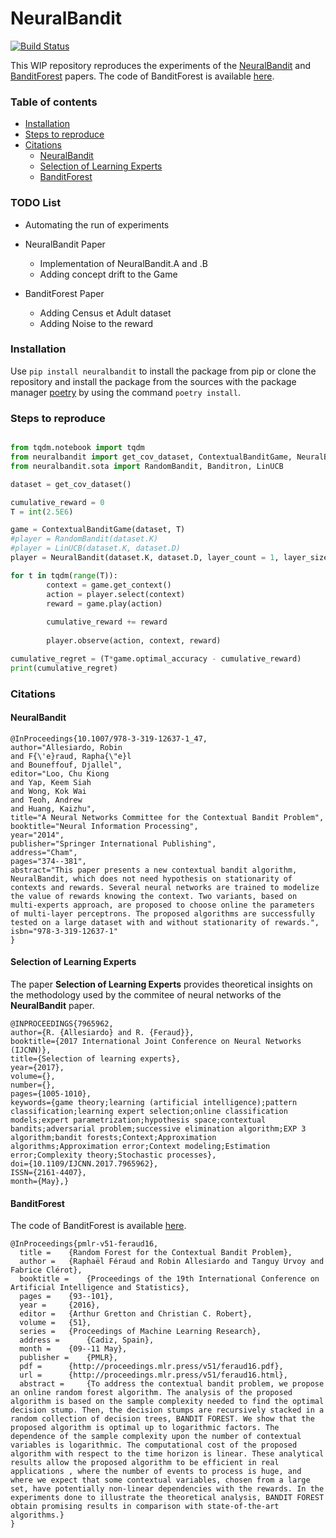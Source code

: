 # NeuralBandit
[![Build Status](https://travis-ci.com/rallesiardo/NeuralBandit.svg?branch=master)](https://travis-ci.com/rallesiardo/NeuralBandit)

This WIP repository reproduces the experiments of the [NeuralBandit](https://hal.archives-ouvertes.fr/hal-01117311/document) and [BanditForest](http://proceedings.mlr.press/v51/feraud16.html) papers. The code of BanditForest is available [here](https://www.researchgate.net/publication/308305599_Test_code_for_Bandit_Forest_algorithm).

### Table of contents
- [Installation](#installation)
- [Steps to reproduce](#steps-to-reproduce)
- [Citations](#citations)
    + [NeuralBandit](#neuralbandit-1)
    + [Selection of Learning Experts](#selection-of-learning-experts)
    + [BanditForest](#banditforest)

### TODO List
* Automating the run of experiments
* NeuralBandit Paper
    * Implementation of NeuralBandit.A and .B
    * Adding concept drift to the Game

* BanditForest Paper
    * Adding Census et Adult dataset
    * Adding Noise to the reward

### Installation
Use ```pip install neuralbandit``` to install the package from pip or clone the repository and install the package from the sources with the package manager [poetry](https://python-poetry.org/) by using the command ```poetry install```.

### Steps to reproduce
```python

from tqdm.notebook import tqdm
from neuralbandit import get_cov_dataset, ContextualBanditGame, NeuralBandit
from neuralbandit.sota import RandomBandit, Banditron, LinUCB

dataset = get_cov_dataset()

cumulative_reward = 0
T = int(2.5E6)

game = ContextualBanditGame(dataset, T)
#player = RandomBandit(dataset.K)
#player = LinUCB(dataset.K, dataset.D)
player = NeuralBandit(dataset.K, dataset.D, layer_count = 1, layer_size = 64, gamma = 0.05)

for t in tqdm(range(T)):
        context = game.get_context()
        action = player.select(context)
        reward = game.play(action)
        
        cumulative_reward += reward
        
        player.observe(action, context, reward)

cumulative_regret = (T*game.optimal_accuracy - cumulative_reward)
print(cumulative_regret)
```

### Citations
#### NeuralBandit
```
@InProceedings{10.1007/978-3-319-12637-1_47,
author="Allesiardo, Robin
and F{\'e}raud, Rapha{\"e}l
and Bouneffouf, Djallel",
editor="Loo, Chu Kiong
and Yap, Keem Siah
and Wong, Kok Wai
and Teoh, Andrew
and Huang, Kaizhu",
title="A Neural Networks Committee for the Contextual Bandit Problem",
booktitle="Neural Information Processing",
year="2014",
publisher="Springer International Publishing",
address="Cham",
pages="374--381",
abstract="This paper presents a new contextual bandit algorithm, NeuralBandit, which does not need hypothesis on stationarity of contexts and rewards. Several neural networks are trained to modelize the value of rewards knowing the context. Two variants, based on multi-experts approach, are proposed to choose online the parameters of multi-layer perceptrons. The proposed algorithms are successfully tested on a large dataset with and without stationarity of rewards.",
isbn="978-3-319-12637-1"
}
```
#### Selection of Learning Experts
The paper **Selection of Learning Experts** provides theoretical insights on the methodology used by the commitee of neural networks of the **NeuralBandit** paper.
```
@INPROCEEDINGS{7965962,
author={R. {Allesiardo} and R. {Feraud}},
booktitle={2017 International Joint Conference on Neural Networks (IJCNN)},
title={Selection of learning experts},
year={2017},
volume={},
number={},
pages={1005-1010},
keywords={game theory;learning (artificial intelligence);pattern classification;learning expert selection;online classification models;expert parametrization;hypothesis space;contextual bandits;adversarial problem;successive elimination algorithm;EXP 3 algorithm;bandit forests;Context;Approximation algorithms;Approximation error;Context modeling;Estimation error;Complexity theory;Stochastic processes},
doi={10.1109/IJCNN.2017.7965962},
ISSN={2161-4407},
month={May},}
```
#### BanditForest
The code of BanditForest is available [here](https://www.researchgate.net/publication/308305599_Test_code_for_Bandit_Forest_algorithm).
```
@InProceedings{pmlr-v51-feraud16,
  title = 	 {Random Forest for the Contextual Bandit Problem},
  author = 	 {Raphaël Féraud and Robin Allesiardo and Tanguy Urvoy and Fabrice Clérot},
  booktitle = 	 {Proceedings of the 19th International Conference on Artificial Intelligence and Statistics},
  pages = 	 {93--101},
  year = 	 {2016},
  editor = 	 {Arthur Gretton and Christian C. Robert},
  volume = 	 {51},
  series = 	 {Proceedings of Machine Learning Research},
  address = 	 {Cadiz, Spain},
  month = 	 {09--11 May},
  publisher = 	 {PMLR},
  pdf = 	 {http://proceedings.mlr.press/v51/feraud16.pdf},
  url = 	 {http://proceedings.mlr.press/v51/feraud16.html},
  abstract = 	 {To address the contextual bandit problem, we propose an online random forest algorithm. The analysis of the proposed algorithm is based on the sample complexity needed to find the optimal decision stump. Then, the decision stumps are recursively stacked in a random collection of decision trees, BANDIT FOREST. We show that the proposed algorithm is optimal up to logarithmic factors. The dependence of the sample complexity upon the number of contextual variables is logarithmic. The computational cost of the proposed algorithm with respect to the time horizon is linear. These analytical results allow the proposed algorithm to be efficient in real applications , where the number of events to process is huge, and where we expect that some contextual variables, chosen from a large set, have potentially non-linear dependencies with the rewards. In the experiments done to illustrate the theoretical analysis, BANDIT FOREST obtain promising results in comparison with state-of-the-art algorithms.}
}

```
